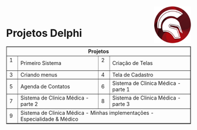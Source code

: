 <img src="img/delphi-logo-1024.png" width=100 align="right"/><br/>

# Projetos Delphi

<table border="1">
    <thead>
        <tr >
            <th colspan="4" style="Text-align: center"> 
              Projetos
            </th>
        </tr>
    </thead>
    <tbody>
        <tr>
            <td>1 &nbsp;</td>
            <td>Primeiro Sistema</td>
            <td>2 &nbsp;</td>
            <td>Criação de Telas</td>
        </tr>
        <tr>
            <td>3</td>
            <td>Criando menus</td>
            <td>4</td>
            <td>Tela de Cadastro</td>
        </tr>
        <tr>
            <td>5</td>
            <td>Agenda de Contatos</td>
            <td>6</td>
            <td>Sistema de Clinica Médica - parte 1</td>
        </tr>
        <tr>
            <td>7</td>
            <td>Sistema de Clinica Médica - parte 2</td>
            <td>8</td>
            <td>Sistema de Clinica Médica - parte 3</td>
        </tr>
        <tr>
            <td>9</td>
            <td colspan="4">Sistema de Clinica Médica - Minhas implementações - Especialidade & Médico</td>    
        </tr>
        <!--
        <tr>
            <td>10</td>
            <td ></td>    
            <td>11</td>
            <td ></td>    
        </tr>
        -->
    </tbody>
    </body>
</table>
